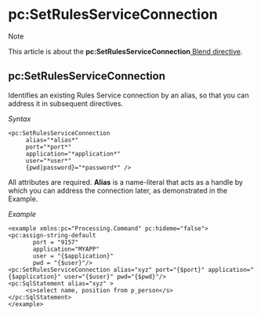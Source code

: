 # pc:SetRulesServiceConnection



> [!NOTE]
> This article is about the **pc:SetRulesServiceConnection**[ Blend directive](/docs/Repositories/Blend%20directives).

## **pc:SetRulesServiceConnection**

Identifies an existing Rules Service connection by an alias, so that you can address it in subsequent directives.

*Syntax*

```
<pc:SetRulesServiceConnection
     alias="*alias*"
     port="*port*"
     application="*application*"
     user="*user*"
     {pwd|password}="*password*" />
```

All attributes are required. **Alias** is a name-literal that acts as a handle by which you can address the connection later, as demonstrated in the Example.

*Example*

```language-xml
<example xmlns:pc="Processing.Command" pc:hideme="false">
<pc:assign-string-default
       port = "9157"
       application="MYAPP"
       user = "{$application}"
       pwd = "{$user}"/>
<pc:SetRulesServiceConnection alias="xyz" port="{$port}" application="{$application}" user="{$user}" pwd="{$pwd}"/>
<pc:SqlStatement alias="xyz" >
     <s>select name, position from p_person</s>   
</pc:SqlStatement>
</example>
```

 